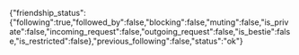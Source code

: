{"friendship_status":{"following":true,"followed_by":false,"blocking":false,"muting":false,"is_private":false,"incoming_request":false,"outgoing_request":false,"is_bestie":false,"is_restricted":false},"previous_following":false,"status":"ok"}